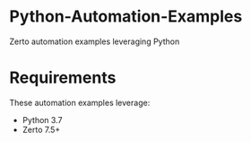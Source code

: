 # Python-Automation-Examples
Zerto automation examples leveraging Python 

# Requirements 
These automation examples leverage: 

- Python 3.7 
- Zerto 7.5+ 
